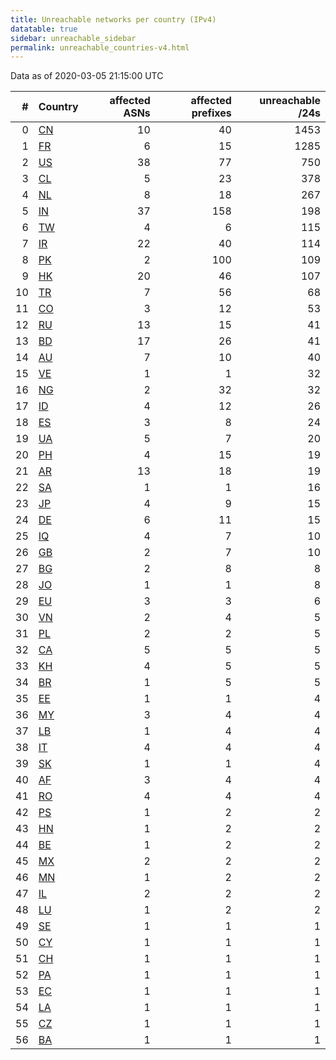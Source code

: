 ```yaml
---
title: Unreachable networks per country (IPv4)
datatable: true
sidebar: unreachable_sidebar
permalink: unreachable_countries-v4.html
---
```


Data as of 2020-03-05 21:15:00 UTC

<div class="datatable-begin"></div>

|   # | Country                      |   affected ASNs |   affected prefixes |   unreachable /24s |
|----:|:-----------------------------|----------------:|--------------------:|-------------------:|
|   0 | [CN](unreachable_cn-v4.html) |              10 |                  40 |               1453 |
|   1 | [FR](unreachable_fr-v4.html) |               6 |                  15 |               1285 |
|   2 | [US](unreachable_us-v4.html) |              38 |                  77 |                750 |
|   3 | [CL](unreachable_cl-v4.html) |               5 |                  23 |                378 |
|   4 | [NL](unreachable_nl-v4.html) |               8 |                  18 |                267 |
|   5 | [IN](unreachable_in-v4.html) |              37 |                 158 |                198 |
|   6 | [TW](unreachable_tw-v4.html) |               4 |                   6 |                115 |
|   7 | [IR](unreachable_ir-v4.html) |              22 |                  40 |                114 |
|   8 | [PK](unreachable_pk-v4.html) |               2 |                 100 |                109 |
|   9 | [HK](unreachable_hk-v4.html) |              20 |                  46 |                107 |
|  10 | [TR](unreachable_tr-v4.html) |               7 |                  56 |                 68 |
|  11 | [CO](unreachable_co-v4.html) |               3 |                  12 |                 53 |
|  12 | [RU](unreachable_ru-v4.html) |              13 |                  15 |                 41 |
|  13 | [BD](unreachable_bd-v4.html) |              17 |                  26 |                 41 |
|  14 | [AU](unreachable_au-v4.html) |               7 |                  10 |                 40 |
|  15 | [VE](unreachable_ve-v4.html) |               1 |                   1 |                 32 |
|  16 | [NG](unreachable_ng-v4.html) |               2 |                  32 |                 32 |
|  17 | [ID](unreachable_id-v4.html) |               4 |                  12 |                 26 |
|  18 | [ES](unreachable_es-v4.html) |               3 |                   8 |                 24 |
|  19 | [UA](unreachable_ua-v4.html) |               5 |                   7 |                 20 |
|  20 | [PH](unreachable_ph-v4.html) |               4 |                  15 |                 19 |
|  21 | [AR](unreachable_ar-v4.html) |              13 |                  18 |                 19 |
|  22 | [SA](unreachable_sa-v4.html) |               1 |                   1 |                 16 |
|  23 | [JP](unreachable_jp-v4.html) |               4 |                   9 |                 15 |
|  24 | [DE](unreachable_de-v4.html) |               6 |                  11 |                 15 |
|  25 | [IQ](unreachable_iq-v4.html) |               4 |                   7 |                 10 |
|  26 | [GB](unreachable_gb-v4.html) |               2 |                   7 |                 10 |
|  27 | [BG](unreachable_bg-v4.html) |               2 |                   8 |                  8 |
|  28 | [JO](unreachable_jo-v4.html) |               1 |                   1 |                  8 |
|  29 | [EU](unreachable_eu-v4.html) |               3 |                   3 |                  6 |
|  30 | [VN](unreachable_vn-v4.html) |               2 |                   4 |                  5 |
|  31 | [PL](unreachable_pl-v4.html) |               2 |                   2 |                  5 |
|  32 | [CA](unreachable_ca-v4.html) |               5 |                   5 |                  5 |
|  33 | [KH](unreachable_kh-v4.html) |               4 |                   5 |                  5 |
|  34 | [BR](unreachable_br-v4.html) |               1 |                   5 |                  5 |
|  35 | [EE](unreachable_ee-v4.html) |               1 |                   1 |                  4 |
|  36 | [MY](unreachable_my-v4.html) |               3 |                   4 |                  4 |
|  37 | [LB](unreachable_lb-v4.html) |               1 |                   4 |                  4 |
|  38 | [IT](unreachable_it-v4.html) |               4 |                   4 |                  4 |
|  39 | [SK](unreachable_sk-v4.html) |               1 |                   1 |                  4 |
|  40 | [AF](unreachable_af-v4.html) |               3 |                   4 |                  4 |
|  41 | [RO](unreachable_ro-v4.html) |               4 |                   4 |                  4 |
|  42 | [PS](unreachable_ps-v4.html) |               1 |                   2 |                  2 |
|  43 | [HN](unreachable_hn-v4.html) |               1 |                   2 |                  2 |
|  44 | [BE](unreachable_be-v4.html) |               1 |                   2 |                  2 |
|  45 | [MX](unreachable_mx-v4.html) |               2 |                   2 |                  2 |
|  46 | [MN](unreachable_mn-v4.html) |               1 |                   2 |                  2 |
|  47 | [IL](unreachable_il-v4.html) |               2 |                   2 |                  2 |
|  48 | [LU](unreachable_lu-v4.html) |               1 |                   2 |                  2 |
|  49 | [SE](unreachable_se-v4.html) |               1 |                   1 |                  1 |
|  50 | [CY](unreachable_cy-v4.html) |               1 |                   1 |                  1 |
|  51 | [CH](unreachable_ch-v4.html) |               1 |                   1 |                  1 |
|  52 | [PA](unreachable_pa-v4.html) |               1 |                   1 |                  1 |
|  53 | [EC](unreachable_ec-v4.html) |               1 |                   1 |                  1 |
|  54 | [LA](unreachable_la-v4.html) |               1 |                   1 |                  1 |
|  55 | [CZ](unreachable_cz-v4.html) |               1 |                   1 |                  1 |
|  56 | [BA](unreachable_ba-v4.html) |               1 |                   1 |                  1 |

<div class="datatable-end"></div>